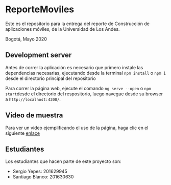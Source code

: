 # ReporteMoviles

Este es el repositorio para la entrega del reporte de Construcción de aplicaciones móviles, de la Universidad de Los Andes.

Bogotá, Mayo 2020

## Development server
Antes de correr la aplicación es necesario que primero instale las dependencias necesarias, ejecutando desde la terminal `npm install` o `npm i` desde el directorio principal del repositorio


Para correr la página web, ejecute el comando `ng serve --open` o `npm start`desde el directorio del respositorio, luego navegue desde su browser a `http://localhost:4200/`.


## Video de muestra

Para ver un video ejemplificando el uso de la página, haga clic en el siguiente [enlace](https://www.youtube.com/watch?v=EjBlE0gWXAM&feature=youtu.be)

## Estudiantes

Los estudiantes que hacen parte de este proyecto son:
* Sergio Yepes: 201629945
* Santiago Blanco: 201630630
